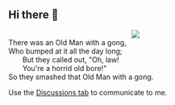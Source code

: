 ## Hi there 👋

<center>
<img src="https://upload.wikimedia.org/wikipedia/commons/thumb/d/db/Edward_Lear_A_Book_of_Nonsense_08.jpg/330px-Edward_Lear_A_Book_of_Nonsense_08.jpg"/>

<div align="left">
There was an Old Man with a gong,<br>
    Who bumped at it all the day long;<br>
    &emsp;&emsp;But they called out, "Oh, law!<br>
    &emsp;&emsp;You're a horrid old bore!"<br>
    So they smashed that Old Man with a gong.
</div>
</center>

Use the [Discussions tab](https://github.com/rvc11main/rvc11main/discussions) to communicate to me.
